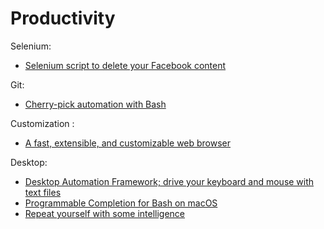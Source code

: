# Productivity

Selenium:
- [Selenium script to delete your Facebook content](https://github.com/weskerfoot/DeleteFB)

Git:
- [Cherry-pick automation with Bash](https://blog.frankel.ch/cherry-pick-automation-bash/)

Customization :
- [A fast, extensible, and customizable web browser](https://luakit.github.io)

Desktop:
- [Desktop Automation Framework; drive your keyboard and mouse with text files](https://github.com/hofstadter-io/self-driving-desktop/blob/master/README.md)
- [Programmable Completion for Bash on macOS](https://mail.google.com/mail/u/1/#inbox/QgrcJHsNnjvlQSqtRzTSTJJnRfnfsqMHTKQ)
- [Repeat yourself with some intelligence](https://github.com/repeats/Repeat)
